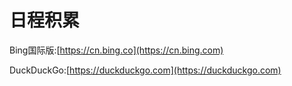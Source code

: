 # 日程积累

Bing国际版:[https://cn.bing.co](https://cn.bing.com)

DuckDuckGo:[https://duckduckgo.com](https://duckduckgo.com)

